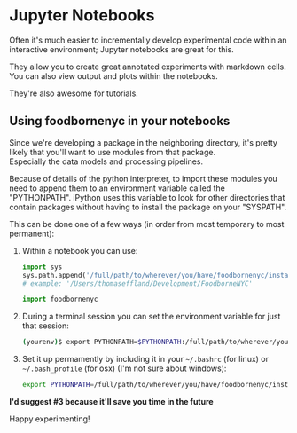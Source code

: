 # Jupyter Notebooks

Often it's much easier to incrementally develop experimental code within an interactive environment; Jupyter notebooks are great for this.

They allow you to create great annotated experiments with markdown cells. You can also view output and plots within the notebooks. 

They're also awesome for tutorials.

## Using foodbornenyc in your notebooks

Since we're developing a package in the neighboring directory, it's pretty likely that you'll want to use modules from that package.  
Especially the data models and processing pipelines.
 
Because of details of the python interpreter, to import these modules you need to append them to an environment variable called the "PYTHONPATH".
iPython uses this variable to look for other directories that contain packages without having to install the package on your "SYSPATH".

This can be done one of a few ways (in order from most temporary to most permanent):

1. Within a notebook you can use:

	```python
	import sys
	sys.path.append('/full/path/to/wherever/you/have/foodbornenyc/installed')
	# example: '/Users/thomaseffland/Development/FoodborneNYC'

	import foodbornenyc
	```

2. During a terminal session you can set the environment variable for just that session:

	```bash
	(yourenv)$ export PYTHONPATH=$PYTHONPATH:/full/path/to/wherever/you/have/foodbornenyc/installed
	```

3. Set it up permamently by including it in your ```~/.bashrc``` (for linux) or ```~/.bash_profile``` (for osx) (I'm not sure about windows):

	```bash
	export PYTHONPATH=/full/path/to/wherever/you/have/foodbornenyc/installed
	```

**I'd suggest #3 because it'll save you time in the future**

Happy experimenting!
